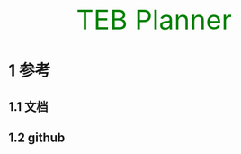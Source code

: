 <center> <font color=green size=10> TEB Planner</font> </center>

# 1 参考

 ## 1.1 文档



## 1.2 github







